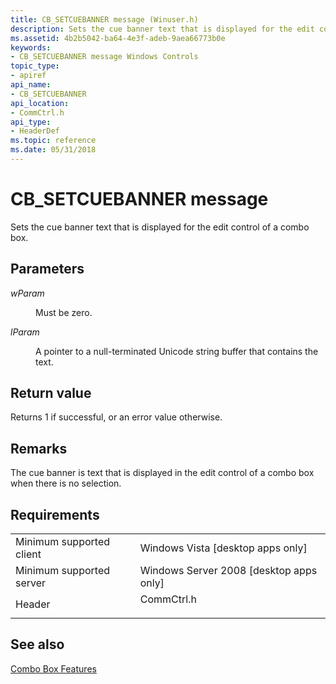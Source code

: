 ```yaml
---
title: CB_SETCUEBANNER message (Winuser.h)
description: Sets the cue banner text that is displayed for the edit control of a combo box.
ms.assetid: 4b2b5042-ba64-4e3f-adeb-9aea66773b0e
keywords:
- CB_SETCUEBANNER message Windows Controls
topic_type:
- apiref
api_name:
- CB_SETCUEBANNER
api_location:
- CommCtrl.h
api_type:
- HeaderDef
ms.topic: reference
ms.date: 05/31/2018
---
```


# CB\_SETCUEBANNER message

Sets the cue banner text that is displayed for the edit control of a combo box.

## Parameters

<dl> <dt>

*wParam* 
</dt> <dd>

Must be zero.

</dd> <dt>

*lParam* 
</dt> <dd>

A pointer to a null-terminated Unicode string buffer that contains the text.

</dd> </dl>

## Return value

Returns 1 if successful, or an error value otherwise.

## Remarks

The cue banner is text that is displayed in the edit control of a combo box when there is no selection.

## Requirements



|                                     |                                                                                                          |
|-------------------------------------|----------------------------------------------------------------------------------------------------------|
| Minimum supported client<br/> | Windows Vista \[desktop apps only\]<br/>                                                           |
| Minimum supported server<br/> | Windows Server 2008 \[desktop apps only\]<br/>                                                     |
| Header<br/>                   | <dl> <dt>CommCtrl.h</dt> </dl> |



## See also

<dl> <dt>

[Combo Box Features](combo-box-features.md)
</dt> </dl>

 

 





